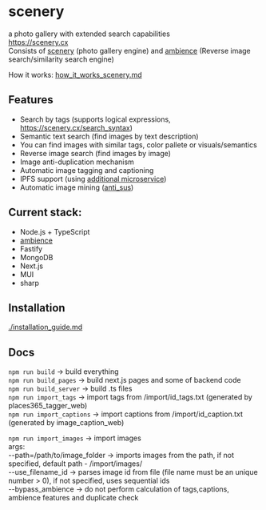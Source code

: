 # scenery
a photo gallery with extended search capabilities <br>
https://scenery.cx <br>
Consists of [scenery](https://github.com/qwertyforce/scenery/) (photo gallery engine) and [ambience](https://github.com/qwertyforce/ambience/) (Reverse image search/similarity search engine) <br>

How it works: [how_it_works_scenery.md](https://github.com/qwertyforce/scenery/blob/master/how_it_works_scenery.md)

## Features <br>

- Search by tags (supports logical expressions, https://scenery.cx/search_syntax)
- Semantic text search (find images by text description)    
- You can find images with similar tags, color pallete or visuals/semantics <br>
- Reverse image search (find images by image)  
- Image anti-duplication mechanism <br>
- Automatic image tagging and captioning
- IPFS support (using [additional microservice](https://github.com/qwertyforce/crud_file_server))
- Automatic image mining ([anti_sus](https://github.com/qwertyforce/anti_sus))

## Current stack:
- Node.js + TypeScript
- [ambience](https://github.com/qwertyforce/ambience)
- Fastify
- MongoDB
- Next.js
- MUI
- sharp

## Installation  
[./installation_guide.md](./installation_guide.md)

## Docs
```npm run build``` -> build everything  
```npm run build_pages``` -> build next.js pages and some of backend code  
```npm run build_server``` -> build .ts files  
```npm run import_tags``` -> import tags from /import/id_tags.txt  (generated by places365_tagger_web)  
```npm run import_captions``` -> import captions from /import/id_caption.txt   (generated by image_caption_web)  
     
```npm run import_images``` -> import images  
args:  
--path=/path/to/image_folder  -> imports images from the path, if not specified, default path - /import/images/  
--use_filename_id -> parses image id from file (file name must be an unique number > 0), if not specified, uses sequential ids  
--bypass_ambience -> do not perform calculation of tags,captions, ambience features and duplicate check  
